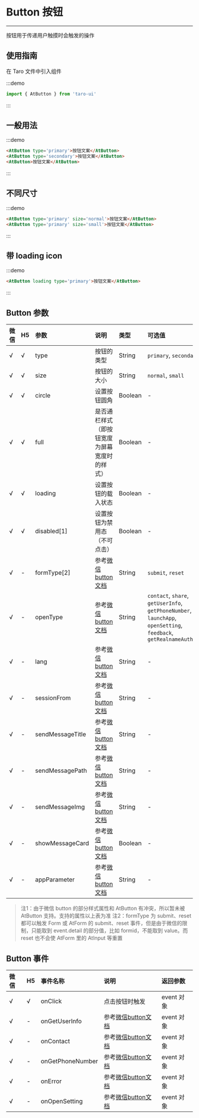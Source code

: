 # Button 按钮

---

按钮用于传递用户触摸时会触发的操作

## 使用指南

在 Taro 文件中引入组件

:::demo
```js
import { AtButton } from 'taro-ui'
```
:::

## 一般用法

:::demo
```html
<AtButton type='primary'>按钮文案</AtButton>
<AtButton type='secondary'>按钮文案</AtButton>
<AtButton>按钮文案</AtButton>
```
:::

## 不同尺寸

:::demo
```html
<AtButton type='primary' size='normal'>按钮文案</AtButton>
<AtButton type='primary' size='small'>按钮文案</AtButton>
```
:::

## 带 loading icon

:::demo
```html
<AtButton loading type='primary'>按钮文案</AtButton>
```
:::

## Button 参数

| 微信 | H5 | 参数     | 说明                         | 类型    | 可选值                 | 默认值   |
|:-----|:---|:---------|:-----------------------------|:--------|:-----------------------|:---------|
| √    | √  | type     | 按钮的类型                   | String  | `primary`, `secondary` | -        |
| √    | √  | size     | 按钮的大小                   | String  | `normal`, `small`      | `normal` |
| √    | √  | circle   | 设置按钮圆角                 | Boolean | -                      | false    |
| √    | √  | full    | 是否通栏样式（即按钮宽度为屏幕宽度时的样式）   | Boolean | -                      | false    |
| √    | √  | loading  | 设置按钮的载入状态           | Boolean | -                      | false    |
| √    | √  | disabled[1] | 设置按钮为禁用态（不可点击） | Boolean | -                      | false    |
| √    | -  | formType[2] | 参考[微信button文档](https://developers.weixin.qq.com/miniprogram/dev/component/button.html) | String | `submit`, `reset`                      | -    |
| √    | -  | openType | 参考[微信button文档](https://developers.weixin.qq.com/miniprogram/dev/component/button.html) | String | `contact`, `share`, `getUserInfo`, `getPhoneNumber`, `launchApp`, `openSetting`, `feedback`, `getRealnameAuthInfo`                      | -    |
| √    | -  | lang | 参考[微信button文档](https://developers.weixin.qq.com/miniprogram/dev/component/button.html) | String | -                      | en    |
| √    | -  | sessionFrom | 参考[微信button文档](https://developers.weixin.qq.com/miniprogram/dev/component/button.html) | String | -                      | -    |
| √    | -  | sendMessageTitle | 参考[微信button文档](https://developers.weixin.qq.com/miniprogram/dev/component/button.html) | String | -                      | -    |
| √    | -  | sendMessagePath | 参考[微信button文档](https://developers.weixin.qq.com/miniprogram/dev/component/button.html) | String | -                      | -    |
| √    | -  | sendMessageImg | 参考[微信button文档](https://developers.weixin.qq.com/miniprogram/dev/component/button.html) | String | -                      | -    |
| √    | -  | showMessageCard | 参考[微信button文档](https://developers.weixin.qq.com/miniprogram/dev/component/button.html) | Boolean | -                      | false   |
| √    | -  | appParameter | 参考[微信button文档](https://developers.weixin.qq.com/miniprogram/dev/component/button.html) | String | -                      | -   |

> 注1：由于微信 button 的部分样式属性和 AtButton 有冲突，所以暂未被 AtButton 支持。支持的属性以上表为准
> 注2：formType 为 submit、reset 都可以触发 Form 或 AtForm 的 submit、reset 事件，但是由于微信的限制，只能取到 event.detail 的部分值，比如 formid，不能取到 value。而 reset 也不会使 AtForm 里的 AtInput 等重置

## Button 事件

| 微信 | H5 | 事件名称         | 说明                                                                                         | 返回参数   |
|:-----|:---|:-----------------|:---------------------------------------------------------------------------------------------|:-----------|
| √    | √  | onClick          | 点击按钮时触发                                                                               | event 对象 |
| √    | -  | onGetUserInfo    | 参考[微信button文档](https://developers.weixin.qq.com/miniprogram/dev/component/button.html) | event 对象 |
| √    | -  | onContact        | 参考[微信button文档](https://developers.weixin.qq.com/miniprogram/dev/component/button.html) | event 对象 |
| √    | -  | onGetPhoneNumber | 参考[微信button文档](https://developers.weixin.qq.com/miniprogram/dev/component/button.html) | event 对象 |
| √    | -  | onError          | 参考[微信button文档](https://developers.weixin.qq.com/miniprogram/dev/component/button.html) | event 对象 |
| √    | -  | onOpenSetting    | 参考[微信button文档](https://developers.weixin.qq.com/miniprogram/dev/component/button.html) | event 对象 |
